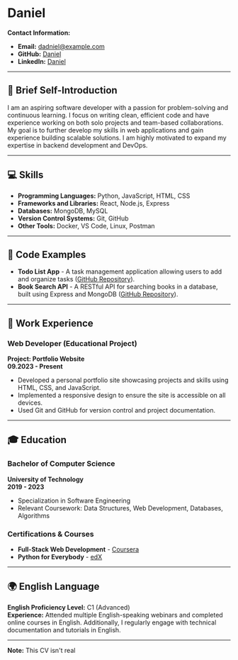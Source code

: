 # Daniel

**Contact Information:**  
- **Email:** dadniel@example.com  
- **GitHub:** [Daniel](https://github.com/daniel)  
- **LinkedIn:** [Daniel](https://linkedin.com/in/daniel)  

---

## 🎯 Brief Self-Introduction

I am an aspiring software developer with a passion for problem-solving and continuous learning. I focus on writing clean, efficient code and have experience working on both solo projects and team-based collaborations. My goal is to further develop my skills in web applications and gain experience building scalable solutions. I am highly motivated to expand my expertise in backend development and DevOps.

---

## 💻 Skills

- **Programming Languages:** Python, JavaScript, HTML, CSS
- **Frameworks and Libraries:** React, Node.js, Express
- **Databases:** MongoDB, MySQL
- **Version Control Systems:** Git, GitHub
- **Other Tools:** Docker, VS Code, Linux, Postman

---

## 📂 Code Examples

- **Todo List App** - A task management application allowing users to add and organize tasks ([GitHub Repository](https://github.com/daniel/todo-list)).
- **Book Search API** - A RESTful API for searching books in a database, built using Express and MongoDB ([GitHub Repository](https://github.com/daniel/book-search-api)).

---

## 💼 Work Experience

### Web Developer (Educational Project)  
**Project: Portfolio Website**  
**09.2023 - Present**  
- Developed a personal portfolio site showcasing projects and skills using HTML, CSS, and JavaScript.
- Implemented a responsive design to ensure the site is accessible on all devices.
- Used Git and GitHub for version control and project documentation.

---

## 🎓 Education

### Bachelor of Computer Science  
**University of Technology**  
**2019 - 2023**  
- Specialization in Software Engineering
- Relevant Coursework: Data Structures, Web Development, Databases, Algorithms

### Certifications & Courses
- **Full-Stack Web Development** - [Coursera](https://coursera.org)
- **Python for Everybody** - [edX](https://edx.org)


---

## 🌍 English Language

**English Proficiency Level:** C1 (Advanced)  
**Experience:** Attended multiple English-speaking webinars and completed online courses in English. Additionally, I regularly engage with technical documentation and tutorials in English.

---
**Note:** This CV isn't real
